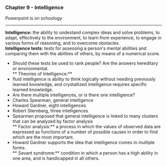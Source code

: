 ### Chapter 9 - Intelligence  
Powerpoint is on schoology  
***  
**Intelligence:** the ability to undestand complex ideas and solve problems, to adapt, effectively to the environment, to learn from experience, to engage in various forms of reasoning, and to overcome obstacles.  
**Intelligence tests:** tests for assessing a person's mental abilities and comparing them with the abilities of others, by means of a numerical score.  
* Should these tests be used to rank people? Are the answers hereditary or environmental.  
** Theories of Intelligence:**  
* fluid intelligence is ability to think logically without needing previously learned knowledge, and crystallized intelligence requires specific learned knowledge.  
* Are there multiple intelligences, or is there one intelligence?  
* Charles Spearman, general intelligence  
* Howard Gardner, eight intelligences  
* Robert Sternberg, three intelligences  
* Spearman proposed that general intelligence is linked to many clusters that can be analyzed by factor analysis  
** Factor analysis:** a process in which the values of observed data are expressed as functions of a number of possible causes in order to find which are the most important.  
* Howard Gardner supports the idea that intelligence comes in multiple forms.  
** Savant syndrome:** condition in which a person has a high ability in one area, and is handicapped in all others.  